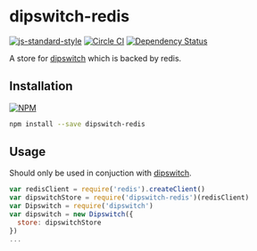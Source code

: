 dipswitch-redis
===============
[![js-standard-style](https://img.shields.io/badge/code%20style-standard-brightgreen.svg?style=flat)](https://github.com/feross/standard)
[![Circle CI](https://circleci.com/gh/lanetix/node-dipswitch-redis.svg?style=svg)](https://circleci.com/gh/lanetix/node-dipswitch-redis)
[![Dependency Status](https://david-dm.org/lanetix/node-dipswitch-redis.svg)](https://david-dm.org/lanetix/node-dipswitch-redis)


A store for [dipswitch](https://www.npmjs.com/package/dipswitch) which is backed by redis.

Installation
------------

[![NPM](https://nodei.co/npm/dipswitch-redis.png?downloads=true&stars=true)](https://nodei.co/npm/dipswitch-redis/)
```bash
npm install --save dipswitch-redis
```

Usage
-----

Should only be used in conjuction with [dipswitch](https://www.npmjs.com/package/dipswitch).
```javascript
var redisClient = require('redis').createClient()
var dipswitchStore = require('dipswitch-redis')(redisClient)
var Dipswitch = require('dipswitch')
var dipswitch = new Dipswitch({
  store: dipswitchStore
})
...
```
